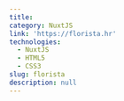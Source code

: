```yaml
---
title: 
category: NuxtJS
link: 'https://florista.hr'
technologies:
  - NuxtJS
  - HTML5
  - CSS3
slug: florista
description: null
---
```

